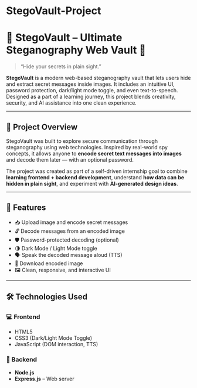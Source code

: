 # StegoVault-Project
# 🧊 StegoVault – Ultimate Steganography Web Vault 🔐

> “Hide your secrets in plain sight.”

**StegoVault** is a modern web-based steganography vault that lets users hide and extract secret messages inside images. It includes an intuitive UI, password protection, dark/light mode toggle, and even text-to-speech. Designed as a part of a learning journey, this project blends creativity, security, and AI assistance into one clean experience.

---

## 🧠 Project Overview

StegoVault was built to explore secure communication through steganography using web technologies. Inspired by real-world spy concepts, it allows anyone to **encode secret text messages into images** and decode them later — with an optional password.

The project was created as part of a self-driven internship goal to combine **learning frontend + backend development**, understand **how data can be hidden in plain sight**, and experiment with **AI-generated design ideas**.

---

## 🚀 Features

- 📥 Upload image and encode secret messages
- 🔓 Decode messages from an encoded image
- 🛡️ Password-protected decoding (optional)
- 🌗 Dark Mode / Light Mode toggle
- 🗣️ Speak the decoded message aloud (TTS)
- 💾 Download encoded image
- 🖼️ Clean, responsive, and interactive UI

---

## 🛠️ Technologies Used

### 💻 Frontend
- HTML5  
- CSS3 (Dark/Light Mode Toggle)
- JavaScript (DOM interaction, TTS)

### 🧪 Backend
- **Node.js**
- **Express.js** – Web server
